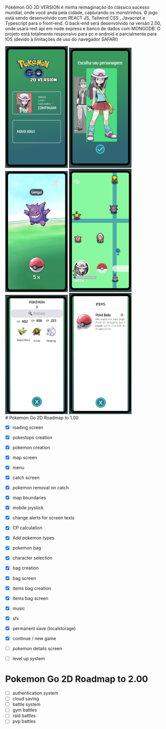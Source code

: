 Pokémon GO 2D VERSION é minha reimaginação do clássico sucesso mundial, onde você anda pela cidade, capturando os monstrinhos.
O jogo está sendo desenvolvido com REACT JS, Tailwind CSS , Javacript e Typescript para o front-end.
O back-end será desenvolvido na versão 2.00, onde usará rest api em node express e banco de dados com MONGODB.
O projeto está totalmente responsivo para pc e android e parcialmente para IOS (devido à limitações de uso do navegador SAFARI)

<div style='align-items: center'>
<img src='./screenshots/home.jpg' width='200px'/>
<img src='./screenshots/select.jpg'width='200px'/>
<img src='./screenshots/catch.jpg'width='200px'/>
<img src='./screenshots/world.jpg'width='200px'/>
<img src='./screenshots/pokemonbag.jpg'width='200px'/>
<img src='./screenshots/itemsbag.jpg'width='200px'/>
</div>
# Pokemon Go 2D Roadmap to 1.00

- [x] loading screen
- [x] pokestops creation
- [x] pokemon creation
- [x] map screen
- [x] menu
- [x] catch screen
- [x] pokemon removal on catch 
- [x] map boundaries
- [x] mobile joystick
- [x] change alerts for screen texts
- [x] CP calculation
- [x] Add pokemon types
- [x] pokemon bag
- [x] character selection
- [x] bag creation
- [x] bag screen
- [x] items bag creation
- [x] items bag screen
- [x] music
- [x] sfx
- [x] permanent save (localstorage)
- [x] continue / new game
- [ ] pokemon details screen
- [ ] level up system



# Pokemon Go 2D Roadmap to 2.00
- [ ] authentication system
- [ ] cloud saving
- [ ] battle system
- [ ] gym battles
- [ ] raid battles
- [ ] pvp battles
